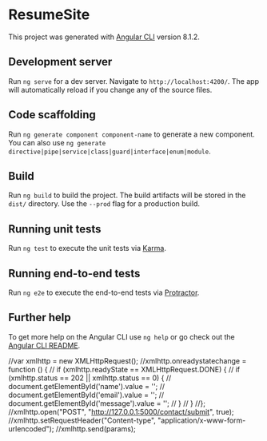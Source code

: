 # ResumeSite

This project was generated with [Angular CLI](https://github.com/angular/angular-cli) version 8.1.2.

## Development server

Run `ng serve` for a dev server. Navigate to `http://localhost:4200/`. The app will automatically reload if you change any of the source files.

## Code scaffolding

Run `ng generate component component-name` to generate a new component. You can also use `ng generate directive|pipe|service|class|guard|interface|enum|module`.

## Build

Run `ng build` to build the project. The build artifacts will be stored in the `dist/` directory. Use the `--prod` flag for a production build.

## Running unit tests

Run `ng test` to execute the unit tests via [Karma](https://karma-runner.github.io).

## Running end-to-end tests

Run `ng e2e` to execute the end-to-end tests via [Protractor](http://www.protractortest.org/).

## Further help

To get more help on the Angular CLI use `ng help` or go check out the [Angular CLI README](https://github.com/angular/angular-cli/blob/master/README.md).


//var xmlhttp = new XMLHttpRequest();
//xmlhttp.onreadystatechange = function () {
//	if (xmlhttp.readyState == XMLHttpRequest.DONE) {
//		if (xmlhttp.status == 202 || xmlhttp.status == 0) {
//			document.getElementById('name').value = '';
//			document.getElementById('email').value = '';
//			document.getElementById('message').value = '';
//		}
//	}
//};
//xmlhttp.open("POST", "http://127.0.0.1:5000/contact/submit", true);
//xmlhttp.setRequestHeader("Content-type", "application/x-www-form-urlencoded");
//xmlhttp.send(params);